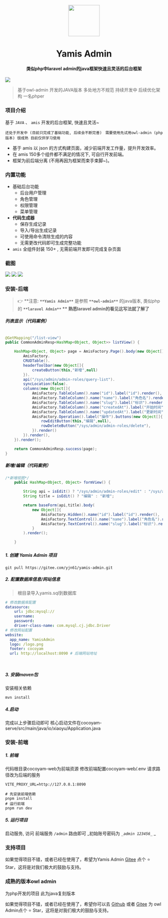 <div align="center">
    <br/>
    <img  src="./demo-image/logo.png"  style="width:100px" />
    <h1 align="center">
        Yamis Admin
    </h1>
    <h4 align="center">
        类似php中laravel admin的java框架快速且灵活的后台框架
    </h4> 

</div>

![](./demo-image/home.png)
>  基于owl-admin 开发的JAVA版本  多处地方不规范 持续开发中 后续优化架构  一名phper

### 项目介绍

基于 `JAVA` 、 `amis` 开发的后台框架, 快速且灵活~

`还处于开发中 (目前只完成了基础功能, 后续会不断完善) `
`需要使用先试用owl-admin (php版本) 很成熟 目前仅供学习使用`

- 基于 amis 以 json 的方式构建页面，减少前端开发工作量，提升开发效率。
- 在 amis 150多个组件都不满足的情况下, 可自行开发前端。
- 框架为前后端分离 (不用再因为框架而束手束脚~)。


### 内置功能

- 基础后台功能
  - 后台用户管理
  - 角色管理
  - 权限管理
  - 菜单管理
- **代码生成器**
  - 保存生成记录
  - 导入/导出生成记录
  - 可使用命令清除生成的内容
  - 无需更改代码即可生成完整功能
- `amis` 全组件封装 150+ , 无需前端开发即可完成复杂页面


### 截图

![](./demo-image/home.png)
![](./demo-image/login.png)
![](./demo-image/menus.png)

### 安装-后端

> 👉 **注意: **`**Yamis Admin**`** 是参照 **`**owl-admin**`** 的java版本, 类似php的 **`**laravel Admin**`
> **      熟悉laravel admin的看见这写法就了解了**

##### 列表显示（代码案例）
```java

@GetMapping("/list-view")
public CommonAdminResp<HashMap<Object, Object>> listView() {

    HashMap<Object, Object> page = AmisFactory.Page().body(new Object[]{
        AmisFactory.
        CRUDTable().
        headerToolbar(new Object[]{
            createButton(this,"新增",null)
        }).
        api("/sys/admin/admin-roles/query-list").
        syncLocation(false).
        columns(new Object[]{
            AmisFactory.TableColumn().name("id").label("id").render(),
            AmisFactory.TableColumn().name("name").label("角色名").render(),
            AmisFactory.TableColumn().name("slug").label("标识").render(),
            AmisFactory.TableColumn().name("createdAt").label("开始时间").render(),
            AmisFactory.TableColumn().name("updatedAt").label("更新时间").render(),
            AmisFactory.Operation().label("操作").buttons(new Object[]{
                rowEditButton(this,"编辑",null),
                rowDeleteButton("/sys/admin/admin-roles/delete"),
            }).render()
        }).render(),
    }).render();

    return CommonAdminResp.success(page);
}
```
##### 新增/编辑（代码案例）
```java
/*新增视图*/
    public HashMap<Object, Object> formView() {

        String api = isEdit() ? "/sys/admin/admin-roles/edit" : "/sys/admin/admin-roles/add";
        String title = isEdit() ? "编辑" : "新增";

        return baseForm(api,title).body(
            new Object[]{
                AmisFactory.Hidden().name("id").label("id").render(),
                AmisFactory.TextControl().name("name").label("角色名").render(),
                AmisFactory.TextControl().name("slug").label("标识").render(),
            }
        ).render();

    }
```
##### 
##### 
##### 1. 创建 Yamis Admin 项目
```shell
git pull https://gitee.com/yjn61/yamis-admin.git
```

##### 2. 配置数据库信息/网站信息

> 根目录导入yamis.sql到数据库


```yaml
# 修改数据库配置
datasource:
    url: jdbc:mysql://
    username:
    password:
    driver-class-name: com.mysql.cj.jdbc.Driver
# 修改网站配置    
website:
  app_name: YamisAdmin
  logo: /logo.png
  footer: cocoyam
  url: http://localhost:8090 # 后端网站地址

    
```

##### 3. 安装maven包
安装相关依赖
```shell
mvn install
```

##### 4.启动
完成以上步骤启动即可
核心启动文件在cocoyam-serve/src/main/java/io/xiaoyu/Application.java

### 安装-前端

##### 1. 前端
代码根目录cocoyam-web为前端资源
修改前端配置cocoyam-web/.env
请求路径改为后端的服务
```shell
VITE_PROXY_URL=http://127.0.0.1:8090
```

```shell
# 先安装前端依赖
pnpm install
# 运行前端
pnpm run dev
```

##### 5. 运行项目
启动服务, 访问 前端服务 `/admin` 路由即可
_初始账号密码为 _`_admin 123456_`_ _

### 支持项目
如果觉得项目不错，或者已经在使用了，希望为Yamis Admin [Gitee](https://gitee.com/yjn61/yamis-admin.git) 点个 ⭐ Star，这将是对我们极大的鼓励与支持。

### 成熟的版本owl admin
为php开发的项目 此为java复刻版本

如果觉得项目不错，或者已经在使用了，希望你可以去 [Github](https://github.com/Slowlyo/owl-admin)
或者 [Gitee](https://gitee.com/slowlyo/owl-admin) 为 owl Admin点个 ⭐ Star，这将是对我们极大的鼓励与支持。



